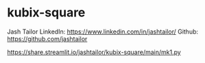 # kubix-square

Jash Tailor
LinkedIn: https://www.linkedin.com/in/jashtailor/ 
Github: https://github.com/jashtailor


https://share.streamlit.io/jashtailor/kubix-square/main/mk1.py
